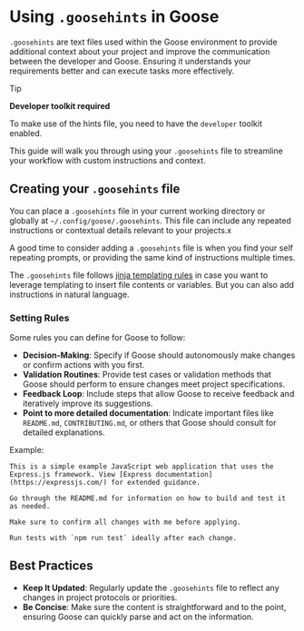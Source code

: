 # Using `.goosehints` in Goose

`.goosehints` are text files used within the Goose environment to provide additional context about your project and improve the communication between the developer and Goose. Ensuring it understands your requirements better and can execute tasks more effectively.

>[!TIP]
> **Developer toolkit required**
>
> To make use of the hints file, you need to have the `developer` toolkit enabled.

This guide will walk you through using your `.goosehints` file to streamline your workflow with custom instructions and context.

## Creating your `.goosehints` file
You can place a `.goosehints` file in your current working directory or globally at `~/.config/goose/.goosehints`. This file can include any repeated instructions or contextual details relevant to your projects.x

A good time to consider adding a `.goosehints` file is when you find your self repeating prompts, or providing the same kind of instructions multiple times.

The `.goosehints` file follows [jinja templating rules][jinja-guide] in case you want to leverage templating to insert file contents or variables. But you can also add instructions in natural language.

### Setting Rules

Some rules you can define for Goose to follow:
- **Decision-Making**: Specify if Goose should autonomously make changes or confirm actions with you first.
- **Validation Routines**: Provide test cases or validation methods that Goose should perform to ensure changes meet project specifications.
- **Feedback Loop**: Include steps that allow Goose to receive feedback and iteratively improve its suggestions.
- **Point to more detailed documentation**: Indicate important files like `README.md`, `CONTRIBUTING.md`, or others that Goose should consult for detailed explanations.

Example:

```jinja
This is a simple example JavaScript web application that uses the Express.js framework. View [Express documentation](https://expressjs.com/) for extended guidance.

Go through the README.md for information on how to build and test it as needed.

Make sure to confirm all changes with me before applying.

Run tests with `npm run test` ideally after each change.
```

## Best Practices

- **Keep It Updated**: Regularly update the `.goosehints` file to reflect any changes in project protocols or priorities.
- **Be Concise**: Make sure the content is straightforward and to the point, ensuring Goose can quickly parse and act on the information.


[jinja-guide]: https://jinja.palletsprojects.com/en/3.1.x/